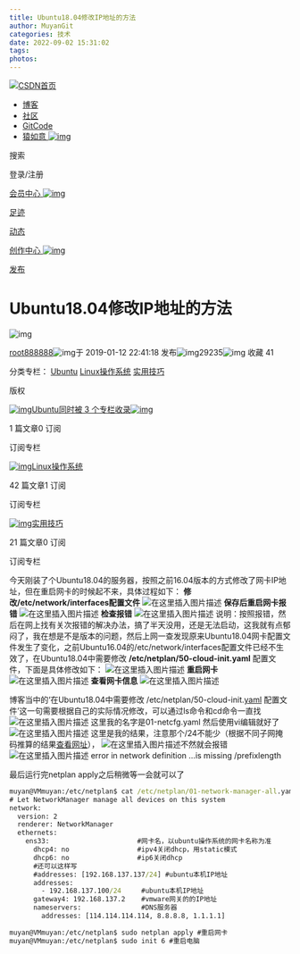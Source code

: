 ```yaml
---
title: Ubuntu18.04修改IP地址的方法
author: MuyanGit
categories: 技术
date: 2022-09-02 15:31:02
tags:
photos:
---
```


[![CSDN首页](G:/Demo_Git/pic_url/img/20201124032511.png)](https://www.csdn.net/)

- [博客](https://blog.csdn.net/)
- [社区](https://bbs.csdn.net/)
- [GitCode](https://gitcode.net/?utm_source=csdn_toolbar)
- [猿如意 ![img](G:/Demo_Git/pic_url/img/20220830073411.png)](https://devbit.csdn.net/?source=csdn_toolbar)



 搜索



登录/注册

[会员中心 ![img](G:/Demo_Git/pic_url/img/20210918025138.gif)](https://mall.csdn.net/vip)

[足迹](https://i.csdn.net/#/user-center/collection-list?type=1)

[动态](https://blink.csdn.net/)

[创作中心 ![img](G:/Demo_Git/pic_url/img/20220627041202.png)](https://mp.csdn.net/)

[发布](https://mp.csdn.net/edit)

# Ubuntu18.04修改IP地址的方法

![img](G:/Demo_Git/pic_url/img/original.png)

[root888888](https://blog.csdn.net/weixin_42342456)![img](G:/Demo_Git/pic_url/img/newCurrentTime2.png)于 2019-01-12 22:41:18 发布![img](G:/Demo_Git/pic_url/img/articleReadEyes2.png)29235![img](G:/Demo_Git/pic_url/img/tobarCollect2.png) 收藏 41

分类专栏： [Ubuntu](https://blog.csdn.net/weixin_42342456/category_8607370.html) [Linux操作系统](https://blog.csdn.net/weixin_42342456/category_7736777.html) [实用技巧](https://blog.csdn.net/weixin_42342456/category_7804310.html)

版权

[![img](G:/Demo_Git/pic_url/img/resize,m_fixed,h_64,w_64.png)Ubuntu同时被 3 个专栏收录![img](G:/Demo_Git/pic_url/img/newArrowDown1White.png)](https://blog.csdn.net/weixin_42342456/category_8607370.html)

1 篇文章0 订阅

订阅专栏

[![img](G:/Demo_Git/pic_url/img/resize,m_fixed,h_64,w_64-16621043085171.png)Linux操作系统](https://blog.csdn.net/weixin_42342456/category_7736777.html)

42 篇文章1 订阅

订阅专栏

[![img](G:/Demo_Git/pic_url/img/resize,m_fixed,h_64,w_64.png)实用技巧](https://blog.csdn.net/weixin_42342456/category_7804310.html)

21 篇文章0 订阅

订阅专栏

今天刚装了个Ubuntu18.04的服务器，按照之前16.04版本的方式修改了网卡IP地址，但在重启网卡的时候起不来，具体过程如下：
**修改/etc/network/interfaces配置文件**
![在这里插入图片描述](G:/Demo_Git/pic_url/img/watermark,type_ZmFuZ3poZW5naGVpdGk,shadow_10,text_aHR0cHM6Ly9ibG9nLmNzZG4ubmV0L3dlaXhpbl80MjM0MjQ1Ng==,size_16,color_FFFFFF,t_70.png)
**保存后重启网卡报错**
![在这里插入图片描述](G:/Demo_Git/pic_url/img/20190112222155727.png)
**检查报错**
![在这里插入图片描述](G:/Demo_Git/pic_url/img/watermark,type_ZmFuZ3poZW5naGVpdGk,shadow_10,text_aHR0cHM6Ly9ibG9nLmNzZG4ubmV0L3dlaXhpbl80MjM0MjQ1Ng==,size_16,color_FFFFFF,t_70-16621043085182.png)
说明：按照报错，然后在网上找有关次报错的解决办法，搞了半天没用，还是无法启动，这我就有点郁闷了，我在想是不是版本的问题，然后上网一查发现原来Ubuntu18.04网卡配置文件发生了变化，之前Ubuntu16.04的/etc/network/interfaces配置文件已经不生效了，在Ubuntu18.04中需要修改 **/etc/netplan/50-cloud-init.yaml** 配置文件，下面是具体修改如下：
![在这里插入图片描述](G:/Demo_Git/pic_url/img/watermark,type_ZmFuZ3poZW5naGVpdGk,shadow_10,text_aHR0cHM6Ly9ibG9nLmNzZG4ubmV0L3dlaXhpbl80MjM0MjQ1Ng==,size_16,color_FFFFFF,t_70-16621043085183.png)
**重启网卡**
![在这里插入图片描述](G:/Demo_Git/pic_url/img/20190112223551674.png)
**查看网卡信息**
![在这里插入图片描述](G:/Demo_Git/pic_url/img/watermark,type_ZmFuZ3poZW5naGVpdGk,shadow_10,text_aHR0cHM6Ly9ibG9nLmNzZG4ubmV0L3dlaXhpbl80MjM0MjQ1Ng==,size_16,color_FFFFFF,t_70-16621043085184.png)



博客当中的‘在Ubuntu18.04中需要修改 /etc/netplan/50-cloud-init.[yaml](https://so.csdn.net/so/search?q=yaml&spm=1001.2101.3001.7020) 配置文件’这一句需要根据自己的实际情况修改，可以通过ls命令和cd命令一直找
![在这里插入图片描述](G:/Demo_Git/pic_url/img/20190827200819366)
这里我的名字是01-netcfg.yaml
然后使用vi编辑就好了
![在这里插入图片描述](G:/Demo_Git/pic_url/img/watermark,type_ZmFuZ3poZW5naGVpdGk,shadow_10,text_aHR0cHM6Ly9ibG9nLmNzZG4ubmV0L20wXzM3MDUyMzIw,size_16,color_FFFFFF,t_70.png)
这里是我的结果，注意那个/24不能少（根据不同子网掩码推算的结果[查看网址](https://doc.m0n0.ch/quickstartpc/intro-CIDR.html)），
![在这里插入图片描述](G:/Demo_Git/pic_url/img/watermark,type_ZmFuZ3poZW5naGVpdGk,shadow_10,text_aHR0cHM6Ly9ibG9nLmNzZG4ubmV0L20wXzM3MDUyMzIw,size_16,color_FFFFFF,t_70-166210438402156.png)不然就会报错
![在这里插入图片描述](G:/Demo_Git/pic_url/img/20190827201008594)
error in network definition …is missing /prefixlength

最后运行完netplan apply之后稍微等一会就可以了

```cmd
muyan@VMmuyan:/etc/netplan$ cat /etc/netplan/01-network-manager-all.yaml 
# Let NetworkManager manage all devices on this system
network:
  version: 2
  renderer: NetworkManager
  ethernets:
    ens33:                      #网卡名，以ubuntu操作系统的网卡名称为准
      dhcp4: no                 #ipv4关闭dhcp，用static模式
      dhcp6: no                 #ip6关闭dhcp
      #还可以这样写 
      #addresses: [192.168.137.137/24] #ubuntu本机IP地址
      addresses:
        - 192.168.137.100/24     #ubuntu本机IP地址
      gateway4: 192.168.137.2    #vmware网关的的IP地址
      nameservers:               #DNS服务器
        addresses: [114.114.114.114, 8.8.8.8, 1.1.1.1]
        
muyan@VMmuyan:/etc/netplan$ sudo netplan apply #重启网卡
muyan@VMmuyan:/etc/netplan$ sudo init 6 #重启电脑


```





 
